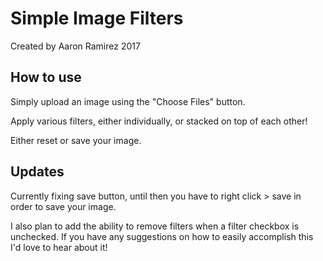 # Simple Image Filters

Created by Aaron Ramirez 2017

## How to use

Simply upload an image using the "Choose Files" button.

Apply various filters, either individually, or stacked on top of each other!

Either reset or save your image.

## Updates

Currently fixing save button, until then you have to right click > save in order to save your image.

I also plan to add the ability to remove filters when a filter checkbox is unchecked. If you have any suggestions on how to easily accomplish this I'd love to hear about it!
